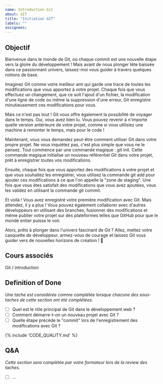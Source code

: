 ```yaml
---
name: Introduction Git
about: GIT
title: "Initiation GIT"
labels: ""
assignees:
---
```


## Objectif

Bienvenue dans le monde de Git, où chaque commit est une nouvelle étape vers la gloire du développement ! Mais avant de nous plonger tête baissée dans ce passionnant univers, laissez-moi vous guider à travers quelques notions de base.

Imaginez Git comme votre meilleur ami qui garde une trace de toutes les modifications que vous apportez à votre projet. Chaque fois que vous effectuez un changement, que ce soit l'ajout d'un fichier, la modification d'une ligne de code ou même la suppression d'une erreur, Git enregistre minutieusement ces modifications pour vous.

Mais ce n'est pas tout ! Git vous offre également la possibilité de voyager dans le temps. Oui, vous avez bien lu. Vous pouvez revenir à n'importe quelle version antérieure de votre projet, comme si vous utilisiez une machine à remonter le temps, mais pour le code !

Maintenant, vous vous demandez peut-être comment utiliser Git dans votre propre projet. Ne vous inquiétez pas, c'est plus simple que vous ne le pensez. Tout commence par une commande magique : git init. Cette commande magique initialise un nouveau référentiel Git dans votre projet, prêt à enregistrer toutes vos modifications.

Ensuite, chaque fois que vous apportez des modifications à votre projet et que vous souhaitez les enregistrer, vous utilisez la commande git add pour ajouter ces modifications à ce que l'on appelle la "zone de staging". Une fois que vous êtes satisfait des modifications que vous avez ajoutées, vous les validez en utilisant la commande git commit.

Et voilà ! Vous avez enregistré votre première modification avec Git. Mais attendez, il y a plus ! Vous pouvez également collaborer avec d'autres développeurs en utilisant des branches, fusionner des modifications et même publier votre projet sur des plateformes telles que GitHub pour que le monde entier puisse le voir.

Alors, prêts à plonger dans l'univers fascinant de Git ? Allez, mettez votre casquette de développeur, armez-vous de courage et laissez Git vous guider vers de nouvelles horizons de création ! 🌟

## Cours associés

Git / introduction

## Definition of Done

_Une tache est considérée comme complétée lorsque chacune des sous-taches de cette section ont été complétées._

- [ ] Quel est le rôle principal de Git dans le développement web ?
- [ ] Comment démarre-t-on un nouveau projet avec Git ?
- [ ] Quelle étape précède le "commit" lors de l'enregistrement des modifications avec Git ?

{% include 'CODE_QUALITY.md' %}

## Q&A

_Cette section sera complétée par votre formateur lors de la review des taches._

- [ ] ...
